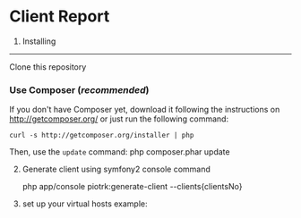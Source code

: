 Client Report
========================


1) Installing
----------------------------------

Clone this repository

### Use Composer (*recommended*)

If you don't have Composer yet, download it following the instructions on
http://getcomposer.org/ or just run the following command:

    curl -s http://getcomposer.org/installer | php

Then, use the `update` command:
    php composer.phar update

2) Generate client using symfony2 console command

    php app/console piotrk:generate-client --clients{clientsNo}
3) set up your virtual hosts
    example:
    

